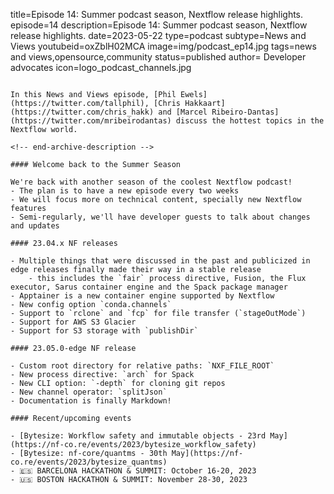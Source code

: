 title=Episode 14: Summer podcast season, Nextflow release highlights.
episode=14
description=Episode 14: Summer podcast season, Nextflow release highlights.
date=2023-05-22
type=podcast
subtype=News and Views
youtubeid=oxZblH02MCA
image=img/podcast_ep14.jpg
tags=news and views,opensource,community
status=published
author= Developer advocates
icon=logo_podcast_channels.jpg
~~~~~~

In this News and Views episode, [Phil Ewels](https://twitter.com/tallphil), [Chris Hakkaart](https://twitter.com/chris_hakk) and [Marcel Ribeiro-Dantas](https://twitter.com/mribeirodantas) discuss the hottest topics in the Nextflow world.

<!-- end-archive-description -->

#### Welcome back to the Summer Season

We're back with another season of the coolest Nextflow podcast!
- The plan is to have a new episode every two weeks
- We will focus more on technical content, specially new Nextflow features
- Semi-regularly, we'll have developer guests to talk about changes and updates

#### 23.04.x NF releases

- Multiple things that were discussed in the past and publicized in edge releases finally made their way in a stable release
    - this includes the `fair` process directive, Fusion, the Flux executor, Sarus container engine and the Spack package manager
- Apptainer is a new container engine supported by Nextflow
- New config option `conda.channels`
- Support to `rclone` and `fcp` for file transfer (`stageOutMode`)
- Support for AWS S3 Glacier
- Support for S3 storage with `publishDir`

#### 23.05.0-edge NF release

- Custom root directory for relative paths: `NXF_FILE_ROOT`
- New process directive: `arch` for Spack
- New CLI option: `-depth` for cloning git repos
- New channel operator: `splitJson`
- Documentation is finally Markdown!

#### Recent/upcoming events

- [Bytesize: Workflow safety and immutable objects - 23rd May](https://nf-co.re/events/2023/bytesize_workflow_safety)
- [Bytesize: nf-core/quantms - 30th May](https://nf-co.re/events/2023/bytesize_quantms)
- 🇪🇸 BARCELONA HACKATHON & SUMMIT: October 16-20, 2023
- 🇺🇸 BOSTON HACKATHON & SUMMIT: November 28-30, 2023
